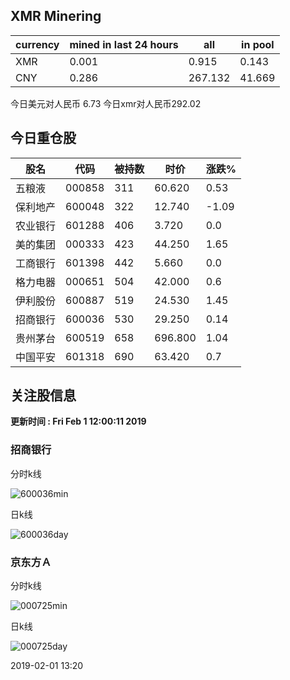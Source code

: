 ## XMR Minering

|currency|mined in last 24 hours|all|in pool|
|---|---|---|---|
|XMR|0.001|0.915|0.143|
|CNY|0.286|267.132|41.669|

今日美元对人民币 6.73	今日xmr对人民币292.02


## 今日重仓股 

|股名|代码|被持数|时价|涨跌%|
|---|---|---|---|---|
|五粮液|000858|311|60.620|0.53|
|保利地产|600048|322|12.740|-1.09|
|农业银行|601288|406|3.720|0.0|
|美的集团|000333|423|44.250|1.65|
|工商银行|601398|442|5.660|0.0|
|格力电器|000651|504|42.000|0.6|
|伊利股份|600887|519|24.530|1.45|
|招商银行|600036|530|29.250|0.14|
|贵州茅台|600519|658|696.800|1.04|
|中国平安|601318|690|63.420|0.7|

## 关注股信息
**更新时间 : Fri Feb  1 12:00:11 2019**
### 招商银行 
分时k线

![600036min](http://image.sinajs.cn/newchart/min/n/sh600036.gif)

日k线

![600036day](http://image.sinajs.cn/newchart/daily/n/sh600036.gif)

### 京东方Ａ 
分时k线

![000725min](http://image.sinajs.cn/newchart/min/n/sz000725.gif)

日k线

![000725day](http://image.sinajs.cn/newchart/daily/n/sz000725.gif)

2019-02-01 13:20
